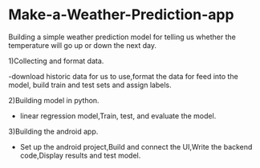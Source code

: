 # Make-a-Weather-Prediction-app


Building a simple weather prediction model for telling us whether the temperature will go up or down the next day.

1)Collecting and format data.

  -download historic data for us to use,format the data for feed into the model, build train and test sets and assign labels.
  
2)Building model in python.

  - linear regression model,Train, test, and evaluate the model.
  
3)Building the android app.

  - Set up the android project,Build and connect the UI,Write the backend code,Display results and test model.
